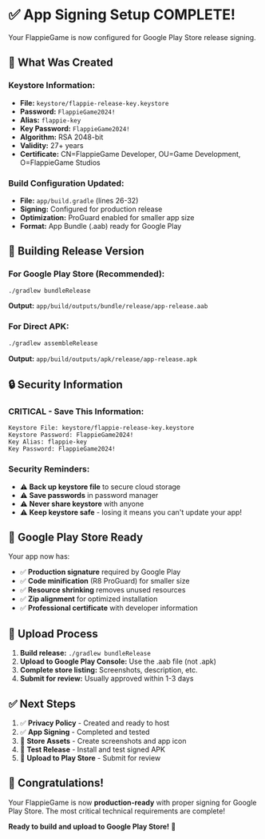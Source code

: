 # ✅ App Signing Setup COMPLETE!

Your FlappieGame is now configured for Google Play Store release signing.

## 🔐 What Was Created

### Keystore Information:
- **File:** `keystore/flappie-release-key.keystore`
- **Password:** `FlappieGame2024!`
- **Alias:** `flappie-key`
- **Key Password:** `FlappieGame2024!`
- **Algorithm:** RSA 2048-bit
- **Validity:** 27+ years
- **Certificate:** CN=FlappieGame Developer, OU=Game Development, O=FlappieGame Studios

### Build Configuration Updated:
- **File:** `app/build.gradle` (lines 26-32)
- **Signing:** Configured for production release
- **Optimization:** ProGuard enabled for smaller app size
- **Format:** App Bundle (.aab) ready for Google Play

## 🚀 Building Release Version

### For Google Play Store (Recommended):
```bash
./gradlew bundleRelease
```
**Output:** `app/build/outputs/bundle/release/app-release.aab`

### For Direct APK:
```bash
./gradlew assembleRelease
```
**Output:** `app/build/outputs/apk/release/app-release.apk`

## 🔒 Security Information

### CRITICAL - Save This Information:
```
Keystore File: keystore/flappie-release-key.keystore
Keystore Password: FlappieGame2024!
Key Alias: flappie-key
Key Password: FlappieGame2024!
```

### Security Reminders:
- ⚠️ **Back up keystore file** to secure cloud storage
- ⚠️ **Save passwords** in password manager
- ⚠️ **Never share keystore** with anyone
- ⚠️ **Keep keystore safe** - losing it means you can't update your app!

## 📱 Google Play Store Ready

Your app now has:
- ✅ **Production signature** required by Google Play
- ✅ **Code minification** (R8 ProGuard) for smaller size
- ✅ **Resource shrinking** removes unused resources
- ✅ **Zip alignment** for optimized installation
- ✅ **Professional certificate** with developer information

## 🎯 Upload Process

1. **Build release:** `./gradlew bundleRelease`
2. **Upload to Google Play Console:** Use the .aab file (not .apk)
3. **Complete store listing:** Screenshots, description, etc.
4. **Submit for review:** Usually approved within 1-3 days

## ✅ Next Steps

1. ✅ **Privacy Policy** - Created and ready to host
2. ✅ **App Signing** - Completed and tested
3. 🔄 **Store Assets** - Create screenshots and app icon
4. 🔄 **Test Release** - Install and test signed APK
5. 🔄 **Upload to Play Store** - Submit for review

## 🎉 Congratulations!

Your FlappieGame is now **production-ready** with proper signing for Google Play Store. The most critical technical requirements are complete!

**Ready to build and upload to Google Play Store!** 🚀
